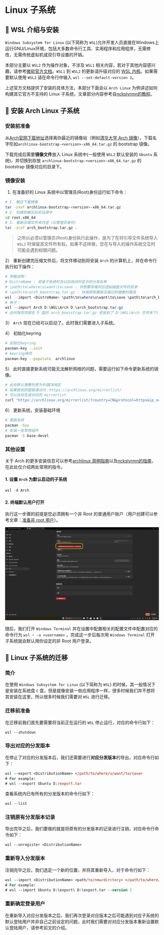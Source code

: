 # Linux 子系统

##  WSL 介绍与安装

`Windows Subsystem for Linux`  (以下简称为 `WSL`)允许开发人员直接在Windows上运行GNU/Linux环境，包括大多数命令行工具、实用程序和应用程序，无需修改，无需传统虚拟机或双引导设置的开销。

本部分主要以 `WSL2` 作为操作对象，不涉及 `WSL1` 相关内容，若对于其他内容感兴趣，请参考[微软官方文档](https://docs.microsoft.com/en-us/windows/wsl/)。`WSL1` 到 `WSL2` 的更新请升级对应的 [WSL 内核](https://wslstorestorage.blob.core.windows.net/wslblob/wsl_update_x64.msi)。如果需要默认使用 `WSL2` 请在命令行中输入 `wsl --set-default-version 2`。

上述官方文档提供了安装的具体方法，本部分下面会以 `Arch Linux` 为例讲述如何构建其它官方不支持的 Linux 子系统，文章部分内容参考自[nckslvrmn的教程](https://github.com/nckslvrmn/arch_linux_wsl2)。

##  安装 Arch Linux 子系统

### 安装前准备

从[Arch官网下载地址](https://archlinux.org/download/)选择离你最近的镜像站（例如[清华大学 Arch 镜像](https://mirrors.tuna.tsinghua.edu.cn/archlinux/iso/latest/)），下载名字形如`archlinux-bootstrap-<version>-x86_64.tar.gz` 的 bootstrap 镜像。

下载完成后需要**镜像文件**放入 Linux 系统中(一般使用 `WSL2` 默认安装的 `Ubuntu` 系统)，并切换到存放 `archlinux-bootstrap-<version>-x86_64.tar.gz` 的 bootstrap 镜像对应的目录下。

### 镜像安装

1) 在准备好的 Linux 系统中以管理员(Root)身份运行如下命令：

```bash
# 1. 解压下载镜像
tar -zxvf archlinux-bootstrap-<version>-x86_64.tar.gz
# 2. 切换到解压后的目录中
cd root.x86_64
# 3. 重新压缩文件夹内容（以管理员身份）
tar -zcvf arch_bootstrap.tar.gz .
```

> 之所以必须以管理员(Root)身份执行此操作，是为了在将引导文件系统导入 `WSL2` 时保留其文件所有权。如果不这样做，您在与导入的操作系统交互时可能会遇到权限问题。

2） 重新创建完压缩文件后，将文件移动到将安装 `Arch` 的计算机上，并在命令行执行如下操作：

```powershell
# 参数说明：
# DistroName : 安装子系统时及以后启动时显示的分发名称
# \path\to\where\u\want\to\save : 你想要存储对应虚拟磁盘文件的目录
# \path\to\arch_bootstrap.tar.gz : 存放刚刚重新压缩过的镜像的路径
wsl --import <DistroName> \path\to\where\u\want\to\save \path\to\arch_bootstrap.tar.gz
# 例子：
wsl --import Arch D:\WSL\Arch D:\arch_bootstrap.tar.gz
# 此时我将存放在 D 盘的 arch_bootstrap.tar.gz 安装到了 D:\WSL\Arch 文件夹下(该文件夹下面会有一个虚拟镜像文件)，并且该系统在 WSL 中对应的名称为 Arch
```

3） `Arch` 现在已经可以启动了。此时我们需要进入子系统。

4） 初始化keyring

```bash
# 初始化keyring
pacman-key --init
# keyring填充
pacman-key --populate  archlinux
```

5） 此时直接更新系统可能无法解析网络的问题，需要运行如下命令更新系统的镜像。

```bash
# 此处默认镜像列表为中国CN地区
# 如果是别的国家请访问：https://archlinux.org/mirrorlist/
# 可以自动生成对应的 mirrorlist
curl "https://archlinux.org/mirrorlist/?country=CN&protocol=https&ip_version=4&use_mirror_status=on" | cut -c 2- > /etc/pacman.d/mirrorlist
```

6） 更新系统，安装基础环境

```zsh
# 更新系统
pacman -Syu
# 安装一些常用组件
pacman -S base-devel
```

### 其他设置

关于 Arch 的更多安装信息可以参考[archlinux 简明指南](https://arch.icekylin.online/)以及[nckslvrmn的指南](https://github.com/nckslvrmn/arch_linux_wsl2#next-steps)，在此处仅介绍两处常用的指令。

#### 1. 设置 `Arch` 为默认启动的子系统

```powershell
wsl -d Arch
```

#### 2. 终端默认用户打开

执行这一步骤的前提是您必须拥有一个非 Root 的普通用户账户（用户创建可以参考文章：[准备非 root 用户](https://arch.icekylin.online/rookie/desktop-env-and-app.html#_2-%E5%87%86%E5%A4%87%E9%9D%9E-root-%E7%94%A8%E6%88%B7)）。

![Arch默认用非Root用户登录](/assets/Windows/Virtual-Machine/Arch_boot_with_unroot.png)

随后，我们打开 `Windows Terminal` 并在设置中配置相关的配置文件中配置对应的命令行为 `wsl ~ -u <username>` ，完成这一步后每次用 `Windows Terminal` 打开子系统就会默认用你设定的非 Root 用户登录。

## 󰋊 Linux 子系统的迁移

### 简介

在使用 `Windows Subsystem for Linux`  (以下简称为 `WSL`) 的时候，其一般情况下是安装在系统盘 `C` 盘，但是就像安装一些应用程序一样，很多时候我们并不想将其安装在这里，所以很多时候我们需要对 `WSL` 进行迁移。

### 迁移前准备

在迁移前我们首先要需要将当前正在运行的 `WSL` 停止运行，对应的命令行如下：

``` ps
wsl --shutdown
```

### 导出对应的分发版本

在停止了对应的分发版本后，我们还需要进行**对应分发版本**的导出，对应命令行如下：

``` ps
wsl --export <DistributionName> </path/to/where/u/want/to/save>
# For example:
# wsl --export Ubuntu D:/export.tar
```

查看系统内已有所有的分发版本的命令行如下：

``` ps
wsl --list
```

### 注销原有分发版本记录

导出完毕之后，我们要做的就是将原有的分发版本的记录进行注销，对应命令行命令如下：

``` ps
wsl --unregister <DistributionName>
```

### 重新导入分发版本

注销完毕之后，我们选定一个新的位置，并将其重新导入，对于命令行如下：

``` ps
wsl --import <DistributionName> <path/to/new/dirctory> </path/to/where/u/saved> --version 2
# For example:
# wsl --import Ubuntu D:\export\ D:\export.tar --version 2
```

### 重新确定登录用户

在重新导入对应分发版本之后，我们再次登录对应版本之后可能遇到对应子系统的默认登陆用户并非自己之前设定的问题，此时我们需要对对应分发版本重新设置默认登陆用户，请参考前文的介绍。
